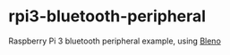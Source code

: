 # rpi3-bluetooth-peripheral

Raspberry Pi 3 bluetooth peripheral example, using [Bleno](https://github.com/sandeepmistry/bleno)
